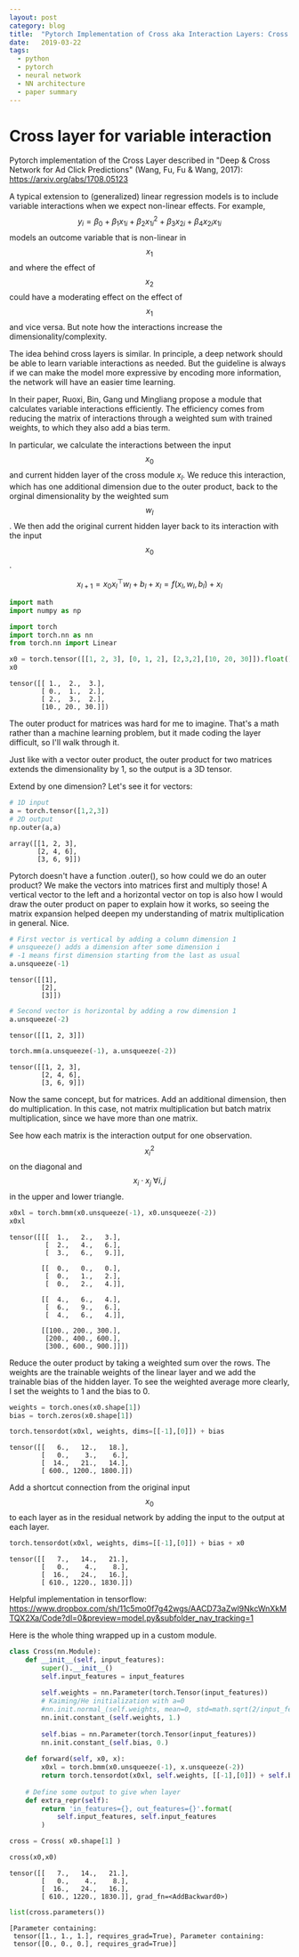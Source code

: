```yaml
---
layout: post
category: blog
title:  "Pytorch Implementation of Cross aka Interaction Layers: Cross and Deep Network"
date:   2019-03-22
tags:
  - python
  - pytorch
  - neural network
  - NN architecture
  - paper summary
---
```



# Cross layer for variable interaction

Pytorch implementation of the Cross Layer described in "Deep & Cross Network for Ad Click Predictions" (Wang, Fu, Fu & Wang, 2017): https://arxiv.org/abs/1708.05123

A typical extension to (generalized) linear regression models is to include variable interactions when we expect non-linear effects. For example,
$$y_i = \beta_0 + \beta_1 x_{1i} + \beta_2 x^2_{1i} + \beta_3 x_{2i} + \beta_4 x_{2i} x_{1i}$$
models an outcome variable that is non-linear in $$x_1$$ and where the effect of $$x_2$$ could have a moderating effect on the effect of $$x_1$$ and vice versa. But note how the interactions increase the dimensionality/complexity.

The idea behind cross layers is similar. In principle, a deep network should be able to learn variable interactions as needed. But the guideline is always if we can make the model more expressive by encoding more information, the network will have an easier time learning. 

In their paper, Ruoxi, Bin, Gang und Mingliang propose a module that calculates variable interactions efficiently. The efficiency comes from reducing the matrix of interactions through a weighted sum with trained weights, to which they also add a bias term.  

In particular, we calculate the interactions between the input $$x_0$$ and current hidden layer of the cross module $x_l$. We reduce this interaction, which has one additional dimension due to the outer product, back to the orginal dimensionality by the weighted sum $$w_l$$. We then add the original current hidden layer back to its interaction with the input $$x_0$$. 

$$x_{l+1} = x_0x_l^{\top} w_l + b_l + x_l = f(x_l, w_l, b_l) + x_l$$



```python
import math
import numpy as np 

import torch
import torch.nn as nn
from torch.nn import Linear
```


```python
x0 = torch.tensor([[1, 2, 3], [0, 1, 2], [2,3,2],[10, 20, 30]]).float()
x0
```




    tensor([[ 1.,  2.,  3.],
            [ 0.,  1.,  2.],
            [ 2.,  3.,  2.],
            [10., 20., 30.]])



The outer product for matrices was hard for me to imagine. That's a math rather than a machine learning problem, but it made coding the layer difficult, so I'll walk through it.

Just like with a vector outer product, the outer product for two matrices extends the dimensionality by 1, so the output is a 3D tensor.

Extend by one dimension? Let's see it for vectors:


```python
# 1D input
a = torch.tensor([1,2,3])
# 2D output
np.outer(a,a)
```




    array([[1, 2, 3],
           [2, 4, 6],
           [3, 6, 9]])



Pytorch doesn't have a function .outer(), so how could we do an outer product? We make the vectors into matrices first and multiply those! A vertical vector to the left and a horizontal vector on top is also how I would draw the outer product on paper to explain how it works, so seeing the matrix expansion helped deepen my understanding of matrix multiplication in general. Nice.


```python
# First vector is vertical by adding a column dimension 1
# unsqueeze() adds a dimension after some dimension i
# -1 means first dimension starting from the last as usual
a.unsqueeze(-1)
```




    tensor([[1],
            [2],
            [3]])




```python
# Second vector is horizontal by adding a row dimension 1
a.unsqueeze(-2)
```




    tensor([[1, 2, 3]])




```python
torch.mm(a.unsqueeze(-1), a.unsqueeze(-2))
```




    tensor([[1, 2, 3],
            [2, 4, 6],
            [3, 6, 9]])



Now the same concept, but for matrices. Add an additional dimension, then do multiplication. In this case, not matrix multiplication but batch matrix multiplication, since we have more than one matrix.

See how each matrix is the interaction output for one observation. $$x_i^2$$ on the diagonal and $$x_i \cdot x_j \; \forall i,j$$ in the upper and lower triangle.


```python
x0xl = torch.bmm(x0.unsqueeze(-1), x0.unsqueeze(-2))
x0xl
```




    tensor([[[  1.,   2.,   3.],
             [  2.,   4.,   6.],
             [  3.,   6.,   9.]],
    
            [[  0.,   0.,   0.],
             [  0.,   1.,   2.],
             [  0.,   2.,   4.]],
    
            [[  4.,   6.,   4.],
             [  6.,   9.,   6.],
             [  4.,   6.,   4.]],
    
            [[100., 200., 300.],
             [200., 400., 600.],
             [300., 600., 900.]]])



Reduce the outer product by taking a weighted sum over the rows. The weights are the trainable weights of the linear layer and we add the trainable bias of the hidden layer. To see the weighted average more clearly, I set the weights to 1 and the bias to 0.


```python
weights = torch.ones(x0.shape[1])
bias = torch.zeros(x0.shape[1])
```


```python
torch.tensordot(x0xl, weights, dims=[[-1],[0]]) + bias
```




    tensor([[   6.,   12.,   18.],
            [   0.,    3.,    6.],
            [  14.,   21.,   14.],
            [ 600., 1200., 1800.]])



Add a shortcut connection from the original input $$x_0$$ to each layer as in the residual network by adding the input to the output at each layer.


```python
torch.tensordot(x0xl, weights, dims=[[-1],[0]]) + bias + x0
```




    tensor([[   7.,   14.,   21.],
            [   0.,    4.,    8.],
            [  16.,   24.,   16.],
            [ 610., 1220., 1830.]])



Helpful implementation in tensorflow: 
https://www.dropbox.com/sh/11c5mo0f7g42wgs/AACD73aZwl9NkcWnXkMTQX2Xa/Code?dl=0&preview=model.py&subfolder_nav_tracking=1

Here is the whole thing wrapped up in a custom module. 


```python
class Cross(nn.Module):
    def __init__(self, input_features):
        super().__init__()
        self.input_features = input_features
        
        self.weights = nn.Parameter(torch.Tensor(input_features))
        # Kaiming/He initialization with a=0
        #nn.init.normal_(self.weights, mean=0, std=math.sqrt(2/input_features))
        nn.init.constant_(self.weights, 1.)
        
        self.bias = nn.Parameter(torch.Tensor(input_features))
        nn.init.constant_(self.bias, 0.)
        
    def forward(self, x0, x):
        x0xl = torch.bmm(x0.unsqueeze(-1), x.unsqueeze(-2))
        return torch.tensordot(x0xl, self.weights, [[-1],[0]]) + self.bias + x
    
    # Define some output to give when layer 
    def extra_repr(self):
        return 'in_features={}, out_features={}'.format(
            self.input_features, self.input_features
        )
```


```python
cross = Cross( x0.shape[1] )
```


```python
cross(x0,x0)
```




    tensor([[   7.,   14.,   21.],
            [   0.,    4.,    8.],
            [  16.,   24.,   16.],
            [ 610., 1220., 1830.]], grad_fn=<AddBackward0>)




```python
list(cross.parameters())
```




    [Parameter containing:
     tensor([1., 1., 1.], requires_grad=True), Parameter containing:
     tensor([0., 0., 0.], requires_grad=True)]


